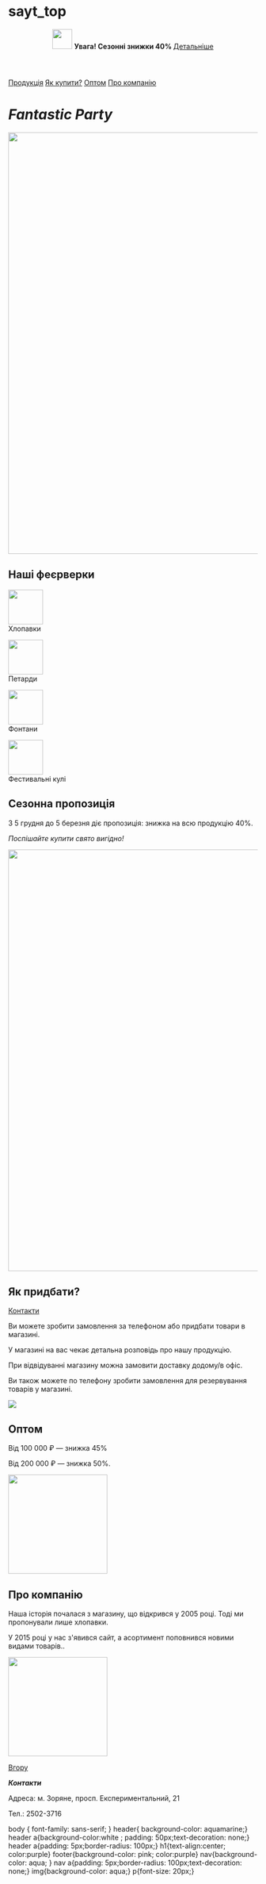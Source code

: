 # sayt_top
<html>
    <body>
        <header>
            <img id ="logo" src="https://mars.algoritmika.org/uploads/2020/12/logo_0_1607675596.svg" height="40px"/>
            <b>Увага! Сезонні знижки 40% </b><a href="#discount">Детальніше</a>
        </header>
        <main>
            <title>Магазин "Пушка"</title>
            <nav>
                <a href="#price">Продукція</a>
                <a href="#delivery">Як купити?</a>
                <a href="#wholesale">Оптом</a>
                <a href="#about_us">Про компанію</a>
            </nav>
            <h1><i>Fantastic Party</i></h1>
            <img src="https://mars.algoritmika.org/uploads/2020/12/fireworks-2731725_1920_0_1607673819.jpg" width="850px"/>
            <h2 id="price">Наші феєрверки</h2>
            <p>
                <p><img src="https://mars.algoritmika.org/uploads/2020/12/%D1%85%D0%BB%D0%BE%D0%BF%D1%83%D1%88%D0%BA%D0%B0_0_1607673818.svg" width="70px"/><br/>Хлопавки</p>
                <p><img src="https://mars.algoritmika.org/uploads/2020/12/%D0%BF%D0%B5%D1%82%D0%B0%D1%80%D0%B4%D0%B0_0_1607673817.svg" width="70px"/><br/>Петарди</p>
                <p><img src="https://mars.algoritmika.org/uploads/2020/12/%D1%84%D0%BE%D0%BD%D1%82%D0%B0%D0%BD_0_1607673817.svg" width="70px"/><br/>Фонтани</p>
                <p><img src="https://mars.algoritmika.org/uploads/2020/12/%D1%88%D0%B0%D1%80_0_1607673818.svg" width="70px"/><br/>Фестивальні кулі</p>
            </p>
            <h2 id="discount">Сезонна пропозиція</h2>
            <p>З 5 грудня до 5 березня діє пропозиція: знижка на всю продукцію 40%.</p>
            <p>
                <i>Поспішайте купити свято вигідно!</i>
            </p>
            <img src="https://mars.algoritmika.org/uploads/2020/12/%D1%81%D0%B5%D0%B7%D0%BE%D0%BD%D0%BD%D1%8B%D0%B5%20%D1%81%D0%BA%D0%B8%D0%B4%D0%BA%D0%B8_0_1607673818.jpg" width="850px"/>
            <h2 id="delivery">Як придбати?</h2>
            <a href="#contacts">Контакти</a>
            <p>Ви можете зробити замовлення за телефоном або придбати товари в магазині.</p>
            <p>У магазині на вас чекає детальна розповідь про нашу продукцію.</p>
            <p>При відвідуванні магазину можна замовити доставку додому/в офіс.</p>
            <p>Ви також можете по телефону зробити замовлення для резервування товарів у магазині.</p>
            <img src="https://mars.algoritmika.org/uploads/2020/12/%D0%BF%D0%BE%D0%BA%D1%83%D0%BF%D0%BA%D0%B0_0_1607673818.png"/>
            <h2 id="wholesale">Оптом</h2>
            <p>Від 100 000 ₽ — знижка 45%</p>
            <p>Від 200 000 ₽ — знижка 50%.</p>
            <img src="https://mars.algoritmika.org/uploads/2020/12/%D0%BE%D0%BF%D1%82_0_1607673818.png" width="200px"/>
            <h2 id="about_us">Про компанію</h2>
            <p>Наша історія почалася з магазину, що відкрився у 2005 році. Тоді ми пропонували лише хлопавки.</p>
            <p>У 2015 році у нас з'явився сайт, а асортимент поповнився новими видами товарів..</p>
            <img src="https://mars.algoritmika.org/uploads/2020/12/arrows-2023449_1920_0_1607674211.png" width="200px"/><br/>
            <p><a href="#logo">Вгору</a></p>
        </main>
        <footer>
            <p id="contacts"><b><i>Контакти</i></b></p>
            <p>Адреса: м. Зоряне, просп. Експериментальний, 21</p>
            <p>Тел.: 2502-3716</p>
        </footer>
    </body>
    body {
    font-family: sans-serif;
}
header{
background-color: aquamarine;}
header a{background-color:white ;
padding: 50px;text-decoration: none;}
header a{padding: 5px;border-radius: 100px;}
h1{text-align:center;
color:purple}
footer{background-color: pink;
color:purple}
nav{background-color: aqua;
}
nav a{padding: 5px;border-radius: 100px;text-decoration: none;}
img{background-color: aqua;}
p{font-size: 20px;}
</html>
